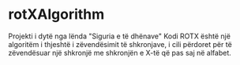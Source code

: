 # rotXAlgorithm
Projekti i dytë nga lënda "Siguria e të dhënave"
Kodi ROTX është një algoritëm i thjeshtë i zëvendësimit të shkronjave, i cili përdoret për të zëvendësuar një shkronjë me shkronjën e X-të që pas saj në alfabet.
